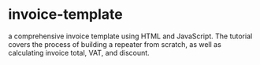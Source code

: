 # invoice-template
a comprehensive invoice template using HTML and JavaScript. The tutorial covers the process of building a repeater from scratch, as well as calculating invoice total, VAT, and discount.
